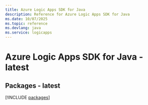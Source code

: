 ```yaml
---
title: Azure Logic Apps SDK for Java
description: Reference for Azure Logic Apps SDK for Java
ms.date: 10/07/2025
ms.topic: reference
ms.devlang: java
ms.service: logicapps
---
```

# Azure Logic Apps SDK for Java - latest
## Packages - latest
[!INCLUDE [packages](logic-apps-index.md)]